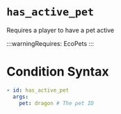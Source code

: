 # `has_active_pet`

Requires a player to have a pet active

:::warningRequires:
EcoPets
:::

# Condition Syntax
```yaml
- id: has_active_pet
  args:
    pet: dragon # The pet ID
```
